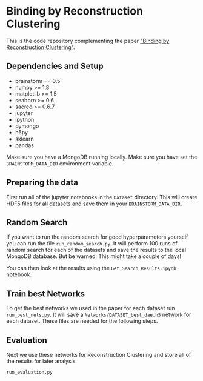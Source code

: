# Binding by Reconstruction Clustering

This is the code repository complementing the paper ["Binding by Reconstruction Clustering"](http://arxiv.org/abs/1511.06418).

## Dependencies and Setup

* brainstorm == 0.5
* numpy >= 1.8
* matplotlib >= 1.5
* seaborn >= 0.6
* sacred >= 0.6.7
* jupyter
* ipython
* pymongo
* h5py
* sklearn
* pandas

Make sure you have a MongoDB running locally.
Make sure you have set the `BRAINSTORM_DATA_DIR` environment variable.

## Preparing the data
First run all of the jupyter notebooks in the `Dataset` directory. 
This will create HDF5 files for all datasets and save them in your `BRAINSTORM_DATA_DIR`.


## Random Search
If you want to run the random search for good hyperparameters yourself you can 
run the file ``run_random_search.py``. 
It will perform 100 runs of random search for each of the datasets and save the
results to the local MongoDB database.
But be warned: This might take a couple of days!

You can then look at the results using the `Get_Search_Results.ipynb` notebook.

## Train best Networks
To get the best networks we used in the paper for each dataset run `run_best_nets.py`.
It will save a `Networks/DATASET_best_dae.h5` network for each dataset.
These files are needed for the following steps.

## Evaluation 
Next we use these networks for Reconstruction Clustering and store all of the results for later analysis.

    run_evaluation.py

